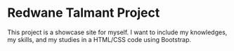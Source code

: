 <h1>Redwane Talmant Project</h1>

This project is a showcase site for myself.
I want to include my knowledges, my skills, and my studies in a HTML/CSS code using Bootstrap.
